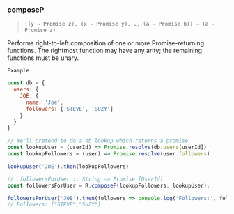### composeP

> ```((y → Promise z), (x → Promise y), …, (a → Promise b)) → (a → Promise z)```

Performs right-to-left composition of one or more Promise-returning functions. The rightmost function may have any arity; the remaining functions must be unary.

`Example`

```js
const db = {
  users: {
    JOE: {
      name: 'Joe',
      followers: ['STEVE', 'SUZY']
    }
  }
}

// We'll pretend to do a db lookup which returns a promise
const lookupUser = (userId) => Promise.resolve(db.users[userId])
const lookupFollowers = (user) => Promise.resolve(user.followers)

lookupUser('JOE').then(lookupFollowers)

//  followersForUser :: String -> Promise [UserId]
const followersForUser = R.composeP(lookupFollowers, lookupUser);

followersForUser('JOE').then(followers => console.log('Followers:', followers))
// Followers: ["STEVE","SUZY"]
```